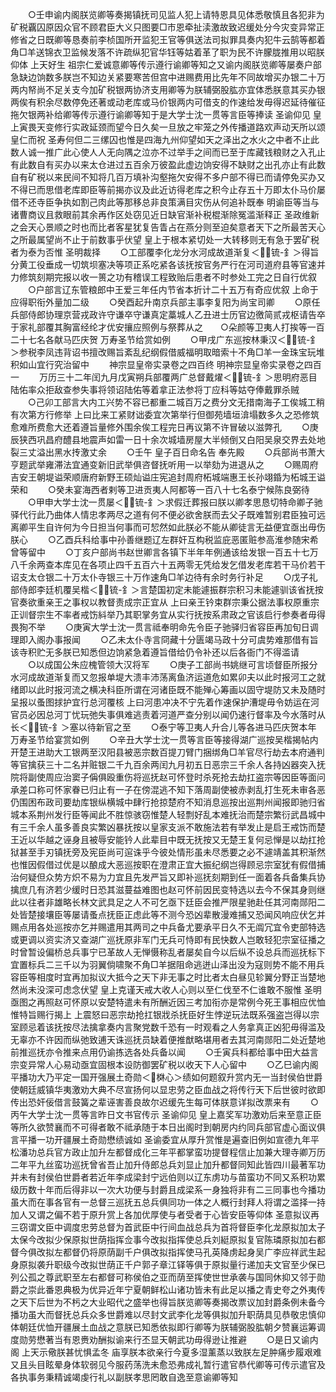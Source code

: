 <!-- { "loadSidebar": true } -->
　　○壬申谕内阁朕览卿等奏揭镇抚司见监人犯上请特恩具见体悉敬慎且各犯非为矿税覊囚原因众官不顾君臣大义只图要□市恩牵扯渎激故致迟缓处分今灾变异常正修省之日既卿等恳奏前李桢国所开监犯王官等俱送法司拟罪具奏内犯牛云鹄等都着角□羊送锦衣卫监候发落不许疏纵犯官华钰等姑着革了职为民不许朦胧推用以昭朕仰体  上天好生  祖宗仁爱诚意卿等传示遵行谕卿等知之又谕内阁朕览卿等屡奏户部急缺边饷数多朕岂不知边关紧要寒苦但宫中进赐费用比先年不同故增买办银二十万两内帑尚不足关支今加矿税银两协济支用卿等为朕辅弼股肱亦宜体悉朕意其买办银两俟有积余尽数停免还著或动老库或马价银两内可借支的作速给发毋得迟延待催征拖欠银两补给卿等传示遵行谕卿等知于是大学士沈一贯等言臣等捧读  圣谕仰见  皇上寅畏天变修行实政延颈而望今日久矣一旦放之牢笼之外传播道路欢声动天所以颂  皇仁而祝  圣寿何但二三缧囚也惟是四海九州仰望如天之泽出之水火之中者不止此数人诚一推广此心使人人无向隅之泣亦不过举手之间而已至于库藏钱粮财之入孔止有此数自有买办以来太仓进过五百余万彼盈此虚边饷安得不缺财之出孔亦止有此数自有矿税以来民间不知将几百万填补沟壑拖欠安得不多户部不得已而请停免买办又不得已而思借老库即臣等前揭亦议及此近访得老库之积今止存五十万即太仆马价屡借不还寺臣争执如割己肉此等那移总非良策满目灾伤从何追补既奉  明谕臣等当与诸曹商议且救眼前其余再作区处窃见近日缺官渐补税棍渐除冤滥渐释正  圣政维新之会天心景顺之时也而比者客星犹复告眚占在燕分则至迫矣意者天下之所最苦天心之所最属望尚不止于前数事乎伏望  皇上于根本紧切处一大转移则无有急于罢矿税者为泰为否惟  圣明裁择
　　○工部覆李化龙分水河成故道渐复＜锍-釒＞得旨分黄工役垂成一切筑坝塞决等项正系吃紧各该抚按官务严行在河司道府县等官速并力修筑刻期完报以收一篑之功有稽误工程致贻后患者不时参处工完之日自行优叙
　　○户部言辽东管粮郎中王爱三年任内节省本折计二十五万有奇应优叙  上命于应得职衔外量加二级
　　○癸酉起升南京兵部主事李复阳为尚宝司卿
　　○原任兵部侍郎协理京营戎政许守谦卒守谦真定藁城人乙丑进士历官边徼简贰戎枢请告卒于家礼部覆其胸富经纶才优安攘应照例与祭葬从之　　○朵颜等卫夷人打挨等一百二十七名各献马匹庆贺  万寿圣节给赏如例
　　○甲戌广东巡按林秉汉＜锍-釒＞参税李凤违背诏书擅改赐旨紊乱纪纲假借威福明取暗索十不角□羊一金珠宝玩堆积如山宜行究治留中
　　神宗显皇帝实录卷之四百终
明神宗显皇帝实录卷之四百一
　　万历三十二年闰九月戊寅朔兵部覆两广总督戴燿＜锍-釒＞思明府恶目陆佑率众拒敌查参失事将领诏陆佑等着拿正法参将丁应科等姑夺俸戴罪杀贼
　　○己卯工部言大内工兴势不容已都重二城百万之费分文无措南海子工俟城工稍有次第方行修举  上曰比来工紧财诎委宜次第举行但御苑墙垣渰塌数多久之恐修筑愈难所费愈大还着遵旨量修外围余俟工程完日再议第不许冒破以滋弊孔
　　○庚辰狭西巩昌府醴县地震声如雷一日十余次城墙房屋大半倾倒又白阳吴泉交界去处地裂三丈溢出黑水抟激丈余
　　○壬午  皇子百日命名告  奉先殿
　　○兵部尚书萧大亨题武举雍滞法宜通变新旧武举俱咨督抚听用一以举劾为进退从之
　　○赐周府吉安王朝堤谥荣顺唐府新野王硕灿谥庄宪追封周府柘城端惠王长孙翊錉为柘城王谥荣和
　　○癸未宴海西者剌等卫进贡夷人阿都等一百八十七名泰宁候陈良弼待
　　○甲申大学士沈一贯屡＜锍-釒＞求假迁葬报曰朕以卿孝思恳切特命卿子驰驿代行此乃曲体人情忠孝两尽之道有何不便必欲舍朕而去父子既难暂别君臣独可远离卿平生自许何为今日担当何事而可恝然如此朕必不能从卿徒言无益便宜亟出毋伤朕心
　　○乙酉兵科给事中孙善继题辽左群奸互构税监庇恶匿赃参高淮参随宋希曾等留中
　　○丁亥户部尚书赵世卿言各镇下半年年例通该给发银一百五十七万八千余两查本库见在各项止四千五百六十五两零无凭给发乞借发老库若干马价若干诏支太仓银二十万太仆寺银三十万作速角□羊边待有余时务行补足
　　○戊子礼部侍郎李廷机覆吴楷＜锍-釒＞言楚国初定未能遽振群宗积习未能遽驯该省抚按官奏欲重亲王之事权以教督责成宗正宜从  上曰亲王钤束群宗秉公据法事权原重宗正训督宗生不率者戒饬紏举乃其职掌务宜从实行抚按系肃政之官该启行参奏者毋得畏狥不举
　　○庚寅大学士沈一贯言祗奉明命先令臣子驰驿归省容臣再加旬日调理即入阁办事报闻
　　○乙未太仆寺言冏藏十分匮竭马政十分可虞势难那借有旨该寺积贮无多朕已知悉但边饷紧急着遵旨借给仍令补还以后各衙门不得滥请
　　○以成国公朱应槐管领大汉将军
　　○庚子工部尚书姚继可言顷督臣所报分水河成故道渐复而又忽报单堤大溃丰沛荡离鱼济运道危如累卯夫以此时报河工之就绪即以此时报河流之横决科臣所谓在河诸臣既不能殚心筹画以固守堤防又未及随时呈报以蚤图捄护宜行总河覆核  上曰河患冲决不宁先着作速保护漕堤毋令妨运在河官员必因总河丁忧玩弛失事俱难逃责着河道严查分别以闻仍速行督率及今水落时从长＜锍-釒＞塞以待新官之至
　　○泰宁等卫夷人升合儿等各进马匹庆贺本年  万寿圣节给宴赏如例
　　○辛丑大学士沈一贯等言臣等接得湖广巡按吴楷揭帖内开楚王进助大工银两至汉阳县被恶宗数百提刀臂门捆绑角□羊官尽行劫去本府通判等官擒获三十二名并赃银二千九百余两闰九月初五日恶宗三千余人各持凶器突入抚院将副使周应治窦子偁俱殴重伤将巡抚赵可怀登时杀死抢去劫扛盗宗等因臣等面问承差口称可怀家眷已归止有一子在傍混逃不知下落周副使被赤剥乱打生死未审各恶仍围困布政司要劫库银纵横城中肆行抢掠楚府不知消息巡按出巡荆州闻报即驰归省城本系荆州发行臣等闻此不胜惊骇窃惟楚人轻剽好乱本难抚治而楚宗繁衍武昌城中有三千余人虽多善良实繁凶暴抚按以皇家支派不敢施法若有举发止是启王戒饬而楚王近以华越之诬身且被辱安能钤人此辈目中既无抚按又无楚王复何忌惮是以劫扛抢狱甚至手刃镇抚旁及宪臣尚可逭诛乎今彼处情形虽未尽悉要之必不遽靖盖其积渐然也惟因假借过优是以酿成大恶巡按职在澄肃正宜大振纪纲岂得顾忌宗室犹有假借捕治何疑但众势方炽不易为力宜且先发严旨又即补巡抚刻期到任一面着各兵备集兵协擒庶几有济若少缓时日恐其滋蔓益难图也赵可怀前因民变特选以去今不保其身则继此以往者非雄略长林文武具足之人不可乞亟下廷臣会推严限星驰赴任其河南郧阳二处皆楚接壤臣等屡请蚤点抚臣正虑此等不测今恐凶辈散漫难捕又恐闻风响应伏乞并赐点用各处巡按亦乞并赐遣用其两司之中兵备尤要承平日久不无阘冗宜令吏部特选或更调以资实济又查湖广巡抚原非军门无兵可恃即有民快数人岂敢轻犯宗室征播之时曾暂设偏桥总兵事宁已革故人无惮慑称乱者屡矣自今以后纵不设总兵而巡抚标下宜置标兵二三千以为羽翼倘啸聚不角□羊据阻命逃迸山泽出没为寇则势不能不用兵容臣等相度时宜再加拟议大抵今之天下非无事之时比者太白昼见轸翼分野正当楚地然尚未没深可虑念伏望  皇上克谨天戒大收人心则以至仁伐至不仁谁敢不服惟  圣明亟图之再照赵可怀原以安楚特遣未有所酬近因三考加衔亦是常例今死王事相应优恤惟特旨赐行揭上  上震怒曰恶宗劫抢扛银戕杀抚臣好生悖逆玩法既系强盗岂得以宗室顾忌着该抚按尽法擒拿奏内言聚党数千恐有一时观看之人务拿真正凶犯毋得滥及无辜亦不许因而纵弛致逋天诛巡抚员缺着便推猷略堪用者去其河南郧阳二处近楚地前推巡抚亦令推来点用仍谕拣选各处兵备以闻
　　○壬寅兵科都给事中田大益言宗变异常人心易动亟宜固根本设防御罢矿税以收天下人心留中
　　○乙巳谕内阁平播功大乃平定一国开强展土奇勋＜棥心＞绩如何题叙升赏内无一当封侯伯世爵使朝廷威镇华夷激劝大典不尽宣扬何以显忠劳之臣血战之将传行天下后世彼时欲即传出恐奸佞借言鼓簧之辈诬害善良故尔迟缓先生每可体朕意详拟改票来有
　　○丙午大学士沈一贯等言昨日文书官传示  圣谕仰见  皇上嘉奖军功激劝后来至意正臣等所久欲赞襄而不可得者敢不祗承随于本日出阁时到朝房内约同兵部官虚心面议俱言平播一功开疆展土奇勋懋绩诚如  圣谕委宜从厚升赏惟是遍查旧例如宣德九年平松潘功总兵官方政止加升左都督成化三年平都掌蛮功提督程信止加兼大理寺卿万历二年平九丝蛮功巡抚曾省吾止加升侍郎总兵刘显止加升都督同知此皆四川最著军功并未有封侯伯世爵者若近年李成梁封宁远伯则以辽东虏功与苗蛮功不同又系积功累级历数十年而后得非以一次大功便与封爵且成梁系一身独将非有二三同事也今播功虽大而在事各官有一总督三巡抚五总兵俱同功一体之人概行封拜人将谓之滥择一持加人又谓之偏不若于原升赏上各加优厚使与者受者于心皆安臣等仰体  圣意拟议再三窃谓文臣中调度忠劳总督为首武臣中行间血战总兵为首将督臣李化龙原拟加太子太保今改拟少保原拟世荫指挥佥事今改拟指挥使总兵刘綎原拟复官陈璘原拟加右都督今俱改拟左都督仍将原荫副千户俱改拟指挥使马孔英降虏起身吴广李应祥武生起身原拟袭升职级今改拟世荫正千户郭子章江铎等俱于原拟量行递加夫文官至少保已列公孤之尊武职至左右都督可称侯伯之亚而荫至挥使世世承袭与国同休抑又邻于勋爵之崇此番恩典极为优异近年宁夏朝鲜松山诸功皆未有此足以播之青史夸之外夷传之天下后世为不杇之大业昭代之盛举也得旨朕览卿等奏揭改票议加封爵条例未备今播功虽大而督抚总兵众多世爵难以尽封文武李化龙等俱拟加升职荫具见恭敬忠慎仰体朝廷优恤开疆展土血战之意朕已知悉依拟即行卿等为朕辅弼股肱朝夕赞襄运筹调度勋劳懋著当有恩赉劝酬拟谕来行丕显天朝武功毋得逊让推避
　　○是日又谕内阁  上天示儆朕甚忧惧孟冬  庙享朕本欲亲行今夏多湿薰蒸以致朕左足肿痛步履艰难又且头目眩晕身体软弱见今服药荡洗未愈恐弗成礼暂行遣官恭代卿等可传示遣官及各执事务秉精诚竭虔行礼以副朕孝思罔敢自逸至意谕卿等知
